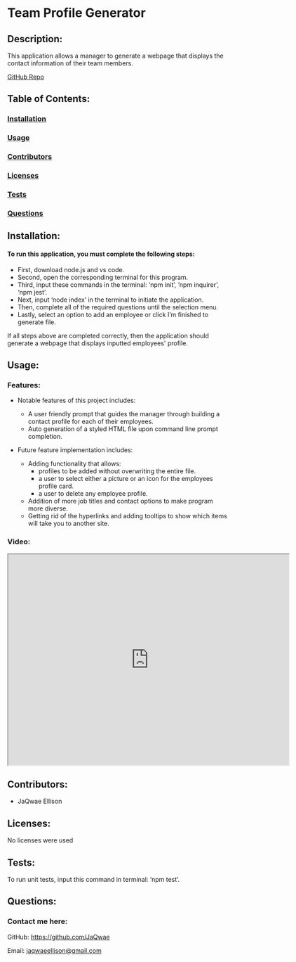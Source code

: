 # Team Profile Generator

  

## Description:

This application allows a manager to generate a webpage that displays the contact information of their team members.

  

[GitHub Repo](https://github.com/JaQwae/Team-Profile-Generator)

  

## Table of Contents:

### [Installation](#installation)

### [Usage](#usage)

### [Contributors](#contributors)

### [Licenses](#licenses)

### [Tests](#tests)

### [Questions](#questions)

  

## Installation:

#### To run this application, you must complete the following steps:

- First, download node.js and vs code.
- Second, open the corresponding terminal for this program.
- Third, input these commands in the terminal: ‘npm init’, ‘npm inquirer’, ‘npm jest’.
- Next, input ‘node index’ in the terminal to initiate the application.
- Then, complete all of the required questions until the selection menu.
- Lastly, select an option to add an employee or click I’m finished to generate file.

If all steps above are completed correctly, then the application should generate a webpage that displays inputted employees' profile.

  

## Usage:

  

### Features:

- Notable features of this project includes:

	- A user friendly prompt that guides the manager through building a contact profile for each of their employees.
	- Auto generation of a styled HTML file upon command line prompt completion.


- Future feature implementation includes:

	- Adding functionality that allows:
		- profiles to be added without overwriting the entire file.
		- a user to select either a picture or an icon for the employees profile card.
		- a user to delete any employee profile.
	- Addition of more job titles and contact options to make program more diverse.
	- Getting rid of the hyperlinks and adding tooltips to show which items will take you to another site.

  

### Video:

<iframe src="https://drive.google.com/file/d/194AtJAlH3fv-Nby2SLdeVvnM5wFkYYlx/preview" width="640" height="480"></iframe>

  

## Contributors:

- JaQwae Ellison

  

## Licenses:

No licenses were used

  
  

## Tests:

To run unit tests, input this command in terminal: ‘npm test’.

  

## Questions:

### Contact me here:

GitHub: https://github.com/JaQwae

Email: jaqwaeellison@gmail.com